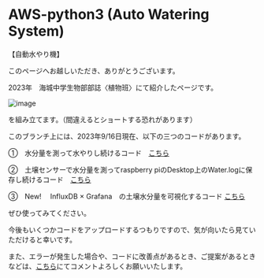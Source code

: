 # AWS-python3 (Auto Watering System)
【自動水やり機】

このページへお越しいただき、ありがとうございます。

2023年　海城中学生物部部誌〈植物班〉にて紹介したページです。

![image](https://github.com/citrus-soke/AWS-python3/assets/126365532/6bebcaca-117f-46d2-b524-ce84834e3b6c)

を組み立てます。（間違えるとショートする恐れがあります）

このブランチ上には、2023年9/16日現在、以下の三つのコードがあります。

①　水分量を測って水やりし続けるコード　[こちら](https://github.com/citrus-soke/AWS-python3/blob/main/%E8%87%AA%E5%8B%95%E6%B0%B4%E3%82%84%E3%82%8A.py)

②　土壌センサーで水分量を測ってraspberry piのDesktop上のWater.logに保存し続けるコード　[こちら](https://github.com/citrus-soke/AWS-python3/blob/main/%E8%87%AA%E5%8B%95%E6%B0%B4%E5%88%86%E9%87%8F%E3%83%AD%E3%82%AC%E3%83%BC%20forDesktop.py)

③　New!　 InfluxDB × Grafana　の土壌水分量を可視化するコード [こちら](https://github.com/citrus-soke/AWS-python3/blob/main/influxDB_humid.py)


ぜひ使ってみてください。

今後もいくつかコードをアップロードするつもりですので、気が向いたら見ていただけると幸いです。

また、エラーが発生した場合や、コードに改善点があるとき、ご提案があるときなどは、[こちら](https://github.com/citrus-soke/AWS-python3/issues)にてコメントよろしくお願いいたします。
